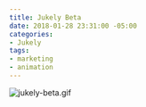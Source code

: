 ```yaml
---
title: Jukely Beta
date: 2018-01-28 23:31:00 -05:00
categories:
- Jukely
tags:
- marketing
- animation
---
```


![jukely-beta.gif](/uploads/jukely-beta.gif)